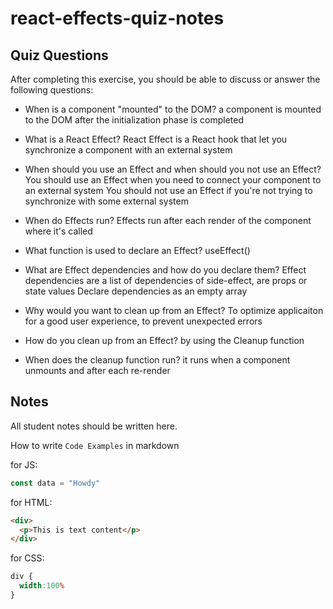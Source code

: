 # react-effects-quiz-notes

## Quiz Questions

After completing this exercise, you should be able to discuss or answer the following questions:

- When is a component "mounted" to the DOM?
a component is mounted to the DOM after the initialization phase is completed

- What is a React Effect?
React Effect is a React hook that let you synchronize a component with an external system

- When should you use an Effect and when should you not use an Effect?
You should use an Effect when you need to connect your component to an external system
You should not use an Effect if you're not trying to synchronize with some external system

- When do Effects run?
Effects run after each render of the component where it's called

- What function is used to declare an Effect?
useEffect()

- What are Effect dependencies and how do you declare them?
Effect dependencies are a list of dependencies of side-effect, are props or state values
Declare dependencies as an empty array

- Why would you want to clean up from an Effect?
To optimize applicaiton for a good user experience, to prevent unexpected errors

- How do you clean up from an Effect?
by using the Cleanup function

- When does the cleanup function run?
it runs when a component unmounts and after each re-render

## Notes

All student notes should be written here.


How to write `Code Examples` in markdown

for JS:
```javascript
const data = "Howdy"
```

for HTML:
```html
<div>
  <p>This is text content</p>
</div>
```

for CSS:
```css
div {
  width:100%
}
```
